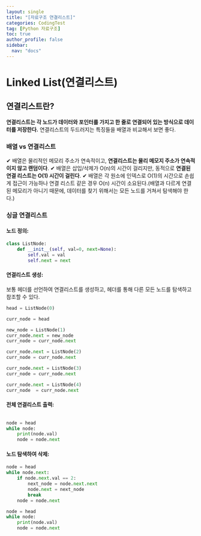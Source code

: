 ```yaml
---
layout: single
title: "[자료구조 연결리스트]"
categories: CodingTest
tag: [Python 자료구조]
toc: true
author_profile: false
sidebar:
  nav: "docs"
---
```


# Linked List(연결리스트)

## 연결리스트란?

**연결리스트는 각 노드가 데이터와 포인터를 가지고 한 줄로 연결되어 있는 방식으로 데이터를 저장한다.** 연결리스트의 두드러지는 특징들을 배열과 비교해서 보면 좋다.

### 배열 vs 연결리스트

✔ 배열은 물리적인 메모리 주소가 연속적이고, **연결리스트는 물리 메모지 주소가 연속적이지 않고 랜덤이다**.
✔ 배열은 삽입/삭제가 O(n)의 시간이 걸리지만, 동적으로 **연결된 연결 리스트는 O(1) 시간이 걸린다**.
✔ 배열은 각 원소에 인덱스로 O(1)의 시간으로 손쉽게 접근이 가능하나 연결 리스트 같은 경우 O(n) 시간이 소요된다.(배열과 다르게 연결된 메모리가 아니기 때문에, 데이터를 찾기 위해서는 모든 노드를 거쳐서 탐색해야 한다.)

### 싱글 연결리스트

#### 노드 정의:

```python
class ListNode:
    def __init__(self, val=0, next=None):
        self.val = val
        self.next = next
```

#### 연결리스트 생성:

보통 헤더를 선언하여 연결리스트를 생성하고, 헤더를 통해 다른 모든 노드를 탐색하고 참조할 수 있다.

```python
head = ListNode(0)

curr_node = head

new_node = ListNode(1)
curr_node.next = new_node
curr_node = curr_node.next

curr_node.next = ListNode(2)
curr_node = curr_node.next

curr_node.next = ListNode(3)
curr_node = curr_node.next

curr_node.next = ListNode(4)
curr_node  = curr_node.next

```

#### 전체 연결리스트 출력:

```python

node = head
while node:
    print(node.val)
    node = node.next

```

#### 노드 탐색하여 삭제:

```python
node = head
while node.next:
    if node.next.val == 2:
        next_node = node.next.next
        node.next = next_node
        break
    node = node.next

node = head
while node:
    print(node.val)
    node = node.next
```
